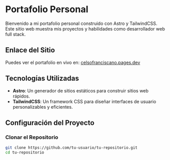 # Portafolio Personal

Bienvenido a mi portafolio personal construido con Astro y TailwindCSS. Este sitio web muestra mis proyectos y habilidades como desarrollador web full stack.

## Enlace del Sitio

Puedes ver el portafolio en vivo en: [celsofranciscano.pages.dev](https://celsofranciscano.pages.dev)

## Tecnologías Utilizadas

- **Astro**: Un generador de sitios estáticos para construir sitios web rápidos.
- **TailwindCSS**: Un framework CSS para diseñar interfaces de usuario personalizables y eficientes.

## Configuración del Proyecto

### Clonar el Repositorio

```bash
git clone https://github.com/tu-usuario/tu-repositorio.git
cd tu-repositorio
```
